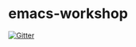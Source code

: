 # emacs-workshop

[![Gitter](https://badges.gitter.im/Join%20Chat.svg)](https://gitter.im/clojurians-warszawa/emacs-workshop?utm_source=badge&utm_medium=badge&utm_campaign=pr-badge&utm_content=badge)